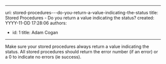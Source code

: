 

---
uri: stored-procedures---do-you-return-a-value-indicating-the-status
title: Stored Procedures - Do you return a value indicating the status?
created: YYYY-11-DD 17:28:06
authors:
  - id: 1
    title: Adam Cogan
---




<span class='intro'> <p class="ssw15-rteElement-P">​Make sure your stored procedures always return a value indicating the status. All stored procedures should return the error number (if an error) or a 0 to indicate no errors (ie success).​​<br></p> </span>




